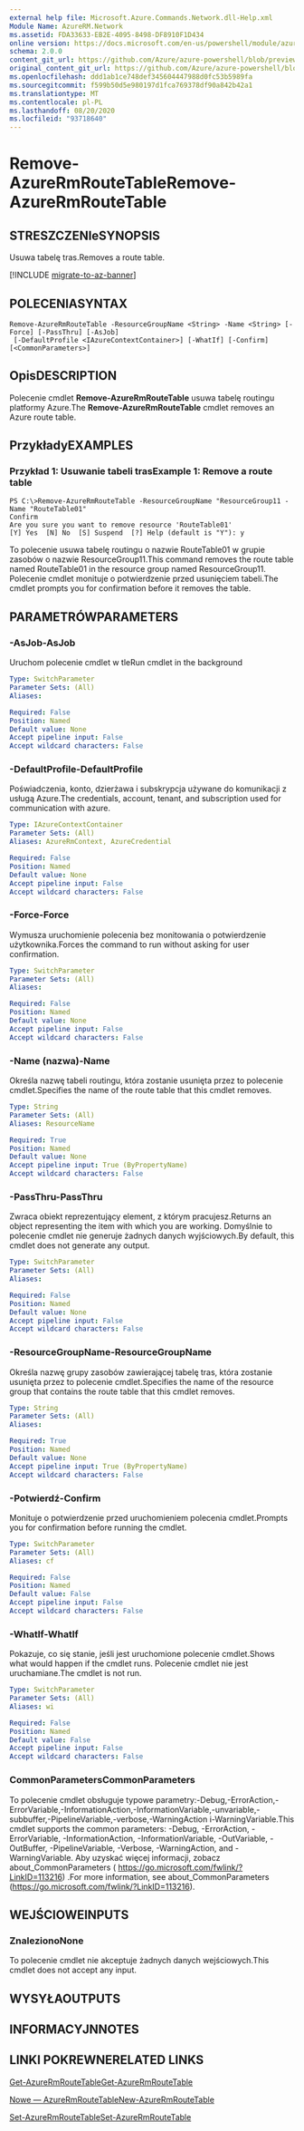 ```yaml
---
external help file: Microsoft.Azure.Commands.Network.dll-Help.xml
Module Name: AzureRM.Network
ms.assetid: FDA33633-EB2E-4095-8498-DF8910F1D434
online version: https://docs.microsoft.com/en-us/powershell/module/azurerm.network/remove-azurermroutetable
schema: 2.0.0
content_git_url: https://github.com/Azure/azure-powershell/blob/preview/src/ResourceManager/Network/Commands.Network/help/Remove-AzureRmRouteTable.md
original_content_git_url: https://github.com/Azure/azure-powershell/blob/preview/src/ResourceManager/Network/Commands.Network/help/Remove-AzureRmRouteTable.md
ms.openlocfilehash: ddd1ab1ce748def345604447988d0fc53b5989fa
ms.sourcegitcommit: f599b50d5e980197d1fca769378df90a842b42a1
ms.translationtype: MT
ms.contentlocale: pl-PL
ms.lasthandoff: 08/20/2020
ms.locfileid: "93718640"
---
```

# <span data-ttu-id="e7bba-101">Remove-AzureRmRouteTable</span><span class="sxs-lookup"><span data-stu-id="e7bba-101">Remove-AzureRmRouteTable</span></span>

## <span data-ttu-id="e7bba-102">STRESZCZENIe</span><span class="sxs-lookup"><span data-stu-id="e7bba-102">SYNOPSIS</span></span>
<span data-ttu-id="e7bba-103">Usuwa tabelę tras.</span><span class="sxs-lookup"><span data-stu-id="e7bba-103">Removes a route table.</span></span>

[!INCLUDE [migrate-to-az-banner](../../includes/migrate-to-az-banner.md)]

## <span data-ttu-id="e7bba-104">POLECENIA</span><span class="sxs-lookup"><span data-stu-id="e7bba-104">SYNTAX</span></span>

```
Remove-AzureRmRouteTable -ResourceGroupName <String> -Name <String> [-Force] [-PassThru] [-AsJob]
 [-DefaultProfile <IAzureContextContainer>] [-WhatIf] [-Confirm] [<CommonParameters>]
```

## <span data-ttu-id="e7bba-105">Opis</span><span class="sxs-lookup"><span data-stu-id="e7bba-105">DESCRIPTION</span></span>
<span data-ttu-id="e7bba-106">Polecenie cmdlet **Remove-AzureRmRouteTable** usuwa tabelę routingu platformy Azure.</span><span class="sxs-lookup"><span data-stu-id="e7bba-106">The **Remove-AzureRmRouteTable** cmdlet removes an Azure route table.</span></span>

## <span data-ttu-id="e7bba-107">Przykłady</span><span class="sxs-lookup"><span data-stu-id="e7bba-107">EXAMPLES</span></span>

### <span data-ttu-id="e7bba-108">Przykład 1: Usuwanie tabeli tras</span><span class="sxs-lookup"><span data-stu-id="e7bba-108">Example 1: Remove a route table</span></span>
```
PS C:\>Remove-AzureRmRouteTable -ResourceGroupName "ResourceGroup11 -Name "RouteTable01"
Confirm
Are you sure you want to remove resource 'RouteTable01'
[Y] Yes  [N] No  [S] Suspend  [?] Help (default is "Y"): y
```

<span data-ttu-id="e7bba-109">To polecenie usuwa tabelę routingu o nazwie RouteTable01 w grupie zasobów o nazwie ResourceGroup11.</span><span class="sxs-lookup"><span data-stu-id="e7bba-109">This command removes the route table named RouteTable01 in the resource group named ResourceGroup11.</span></span>
<span data-ttu-id="e7bba-110">Polecenie cmdlet monituje o potwierdzenie przed usunięciem tabeli.</span><span class="sxs-lookup"><span data-stu-id="e7bba-110">The cmdlet prompts you for confirmation before it removes the table.</span></span>

## <span data-ttu-id="e7bba-111">PARAMETRÓW</span><span class="sxs-lookup"><span data-stu-id="e7bba-111">PARAMETERS</span></span>

### <span data-ttu-id="e7bba-112">-AsJob</span><span class="sxs-lookup"><span data-stu-id="e7bba-112">-AsJob</span></span>
<span data-ttu-id="e7bba-113">Uruchom polecenie cmdlet w tle</span><span class="sxs-lookup"><span data-stu-id="e7bba-113">Run cmdlet in the background</span></span>

```yaml
Type: SwitchParameter
Parameter Sets: (All)
Aliases: 

Required: False
Position: Named
Default value: None
Accept pipeline input: False
Accept wildcard characters: False
```

### <span data-ttu-id="e7bba-114">-DefaultProfile</span><span class="sxs-lookup"><span data-stu-id="e7bba-114">-DefaultProfile</span></span>
<span data-ttu-id="e7bba-115">Poświadczenia, konto, dzierżawa i subskrypcja używane do komunikacji z usługą Azure.</span><span class="sxs-lookup"><span data-stu-id="e7bba-115">The credentials, account, tenant, and subscription used for communication with azure.</span></span>

```yaml
Type: IAzureContextContainer
Parameter Sets: (All)
Aliases: AzureRmContext, AzureCredential

Required: False
Position: Named
Default value: None
Accept pipeline input: False
Accept wildcard characters: False
```

### <span data-ttu-id="e7bba-116">-Force</span><span class="sxs-lookup"><span data-stu-id="e7bba-116">-Force</span></span>
<span data-ttu-id="e7bba-117">Wymusza uruchomienie polecenia bez monitowania o potwierdzenie użytkownika.</span><span class="sxs-lookup"><span data-stu-id="e7bba-117">Forces the command to run without asking for user confirmation.</span></span>

```yaml
Type: SwitchParameter
Parameter Sets: (All)
Aliases: 

Required: False
Position: Named
Default value: None
Accept pipeline input: False
Accept wildcard characters: False
```

### <span data-ttu-id="e7bba-118">-Name (nazwa)</span><span class="sxs-lookup"><span data-stu-id="e7bba-118">-Name</span></span>
<span data-ttu-id="e7bba-119">Określa nazwę tabeli routingu, która zostanie usunięta przez to polecenie cmdlet.</span><span class="sxs-lookup"><span data-stu-id="e7bba-119">Specifies the name of the route table that this cmdlet removes.</span></span>

```yaml
Type: String
Parameter Sets: (All)
Aliases: ResourceName

Required: True
Position: Named
Default value: None
Accept pipeline input: True (ByPropertyName)
Accept wildcard characters: False
```

### <span data-ttu-id="e7bba-120">-PassThru</span><span class="sxs-lookup"><span data-stu-id="e7bba-120">-PassThru</span></span>
<span data-ttu-id="e7bba-121">Zwraca obiekt reprezentujący element, z którym pracujesz.</span><span class="sxs-lookup"><span data-stu-id="e7bba-121">Returns an object representing the item with which you are working.</span></span>
<span data-ttu-id="e7bba-122">Domyślnie to polecenie cmdlet nie generuje żadnych danych wyjściowych.</span><span class="sxs-lookup"><span data-stu-id="e7bba-122">By default, this cmdlet does not generate any output.</span></span>

```yaml
Type: SwitchParameter
Parameter Sets: (All)
Aliases: 

Required: False
Position: Named
Default value: None
Accept pipeline input: False
Accept wildcard characters: False
```

### <span data-ttu-id="e7bba-123">-ResourceGroupName</span><span class="sxs-lookup"><span data-stu-id="e7bba-123">-ResourceGroupName</span></span>
<span data-ttu-id="e7bba-124">Określa nazwę grupy zasobów zawierającej tabelę tras, która zostanie usunięta przez to polecenie cmdlet.</span><span class="sxs-lookup"><span data-stu-id="e7bba-124">Specifies the name of the resource group that contains the route table that this cmdlet removes.</span></span>

```yaml
Type: String
Parameter Sets: (All)
Aliases: 

Required: True
Position: Named
Default value: None
Accept pipeline input: True (ByPropertyName)
Accept wildcard characters: False
```

### <span data-ttu-id="e7bba-125">-Potwierdź</span><span class="sxs-lookup"><span data-stu-id="e7bba-125">-Confirm</span></span>
<span data-ttu-id="e7bba-126">Monituje o potwierdzenie przed uruchomieniem polecenia cmdlet.</span><span class="sxs-lookup"><span data-stu-id="e7bba-126">Prompts you for confirmation before running the cmdlet.</span></span>

```yaml
Type: SwitchParameter
Parameter Sets: (All)
Aliases: cf

Required: False
Position: Named
Default value: False
Accept pipeline input: False
Accept wildcard characters: False
```

### <span data-ttu-id="e7bba-127">-WhatIf</span><span class="sxs-lookup"><span data-stu-id="e7bba-127">-WhatIf</span></span>
<span data-ttu-id="e7bba-128">Pokazuje, co się stanie, jeśli jest uruchomione polecenie cmdlet.</span><span class="sxs-lookup"><span data-stu-id="e7bba-128">Shows what would happen if the cmdlet runs.</span></span>
<span data-ttu-id="e7bba-129">Polecenie cmdlet nie jest uruchamiane.</span><span class="sxs-lookup"><span data-stu-id="e7bba-129">The cmdlet is not run.</span></span>

```yaml
Type: SwitchParameter
Parameter Sets: (All)
Aliases: wi

Required: False
Position: Named
Default value: False
Accept pipeline input: False
Accept wildcard characters: False
```

### <span data-ttu-id="e7bba-130">CommonParameters</span><span class="sxs-lookup"><span data-stu-id="e7bba-130">CommonParameters</span></span>
<span data-ttu-id="e7bba-131">To polecenie cmdlet obsługuje typowe parametry:-Debug,-ErrorAction,-ErrorVariable,-InformationAction,-InformationVariable,-unvariable,-subbuffer,-PipelineVariable,-verbose,-WarningAction i-WarningVariable.</span><span class="sxs-lookup"><span data-stu-id="e7bba-131">This cmdlet supports the common parameters: -Debug, -ErrorAction, -ErrorVariable, -InformationAction, -InformationVariable, -OutVariable, -OutBuffer, -PipelineVariable, -Verbose, -WarningAction, and -WarningVariable.</span></span> <span data-ttu-id="e7bba-132">Aby uzyskać więcej informacji, zobacz about_CommonParameters ( https://go.microsoft.com/fwlink/?LinkID=113216) .</span><span class="sxs-lookup"><span data-stu-id="e7bba-132">For more information, see about_CommonParameters (https://go.microsoft.com/fwlink/?LinkID=113216).</span></span>

## <span data-ttu-id="e7bba-133">WEJŚCIOWE</span><span class="sxs-lookup"><span data-stu-id="e7bba-133">INPUTS</span></span>

### <span data-ttu-id="e7bba-134">Znaleziono</span><span class="sxs-lookup"><span data-stu-id="e7bba-134">None</span></span>
<span data-ttu-id="e7bba-135">To polecenie cmdlet nie akceptuje żadnych danych wejściowych.</span><span class="sxs-lookup"><span data-stu-id="e7bba-135">This cmdlet does not accept any input.</span></span>

## <span data-ttu-id="e7bba-136">WYSYŁA</span><span class="sxs-lookup"><span data-stu-id="e7bba-136">OUTPUTS</span></span>

## <span data-ttu-id="e7bba-137">INFORMACYJN</span><span class="sxs-lookup"><span data-stu-id="e7bba-137">NOTES</span></span>

## <span data-ttu-id="e7bba-138">LINKI POKREWNE</span><span class="sxs-lookup"><span data-stu-id="e7bba-138">RELATED LINKS</span></span>

[<span data-ttu-id="e7bba-139">Get-AzureRmRouteTable</span><span class="sxs-lookup"><span data-stu-id="e7bba-139">Get-AzureRmRouteTable</span></span>](./Get-AzureRmRouteTable.md)

[<span data-ttu-id="e7bba-140">Nowe — AzureRmRouteTable</span><span class="sxs-lookup"><span data-stu-id="e7bba-140">New-AzureRmRouteTable</span></span>](./New-AzureRmRouteTable.md)

[<span data-ttu-id="e7bba-141">Set-AzureRmRouteTable</span><span class="sxs-lookup"><span data-stu-id="e7bba-141">Set-AzureRmRouteTable</span></span>](./Set-AzureRmRouteTable.md)



